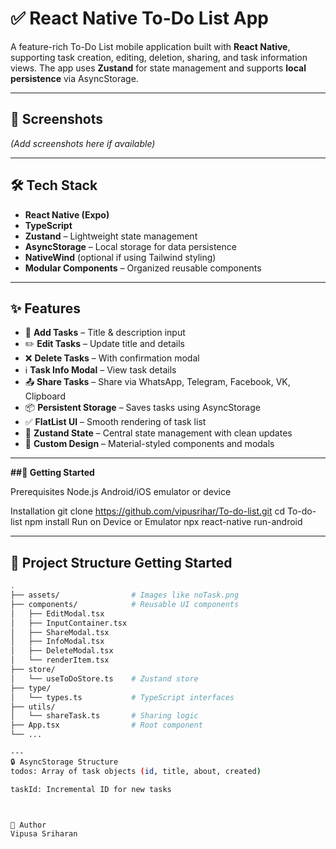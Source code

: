 # ✅ React Native To-Do List App

A feature-rich To-Do List mobile application built with **React Native**, supporting task creation, editing, deletion, sharing, and task information views. The app uses **Zustand** for state management and supports **local persistence** via AsyncStorage.

---

## 📱 Screenshots

*(Add screenshots here if available)*

---

## 🛠️ Tech Stack

- **React Native (Expo)**
- **TypeScript**
- **Zustand** – Lightweight state management
- **AsyncStorage** – Local storage for data persistence
- **NativeWind** (optional if using Tailwind styling)
- **Modular Components** – Organized reusable components

---

## ✨ Features

- 📝 **Add Tasks** – Title & description input
- ✏️ **Edit Tasks** – Update title and details
- ❌ **Delete Tasks** – With confirmation modal
- ℹ️ **Task Info Modal** – View task details
- 📤 **Share Tasks** – Share via WhatsApp, Telegram, Facebook, VK, Clipboard
- 📦 **Persistent Storage** – Saves tasks using AsyncStorage
- ✅ **FlatList UI** – Smooth rendering of task list
- 🧠 **Zustand State** – Central state management with clean updates
- 🎨 **Custom Design** – Material-styled components and modals

---
**##🚀 Getting Started**

Prerequisites
Node.js
Android/iOS emulator or device

Installation
git clone https://github.com/vipusrihar/To-do-list.git
cd To-do-list
npm install
Run on Device or Emulator
npx react-native run-android

---

## 📂 Project Structure Getting Started

```bash
.
├── assets/                # Images like noTask.png
├── components/            # Reusable UI components
│   ├── EditModal.tsx
│   ├── InputContainer.tsx
│   ├── ShareModal.tsx
│   ├── InfoModal.tsx
│   ├── DeleteModal.tsx
│   └── renderItem.tsx
├── store/
│   └── useToDoStore.ts    # Zustand store
├── type/
│   └── types.ts           # TypeScript interfaces
├── utils/
│   └── shareTask.ts       # Sharing logic
├── App.tsx                # Root component
└── ...

---
🔒 AsyncStorage Structure
todos: Array of task objects (id, title, about, created)

taskId: Incremental ID for new tasks



🙌 Author
Vipusa Sriharan

